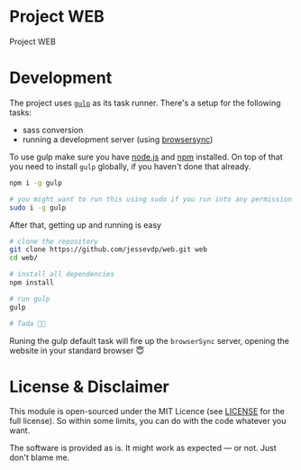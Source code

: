 # Project WEB
Project WEB

# Development
The project uses [`gulp`](https://gulpjs.com/) as its task runner. There's a setup for the following tasks:
- sass conversion
- running a development server (using [browsersync](https://browsersync.io/))

To use gulp make sure you have [node.js](nodejs.org) and [npm](npmjs.org) installed.
On top of that you need to install `gulp` globally, if you haven't done that already.

```sh
npm i -g gulp

# you might want to run this using sudo if you run into any permission issues
sudo i -g gulp
```

After that, getting up and running is easy

```sh
# clone the repository
git clone https://github.com/jessevdp/web.git web
cd web/

# install all dependencies
npm install

# run gulp
gulp

# Tada 🎉🎉
```
Runing the gulp default task will fire up the `browserSync` server, opening the website in your standard browser 😇

# License & Disclaimer
This module is open-sourced under the MIT Licence (see [LICENSE](LICENSE) for the full license). So within some limits, you can do with the code whatever you want.

The software is provided as is. It might work as expected — or not. Just don't blame me.
